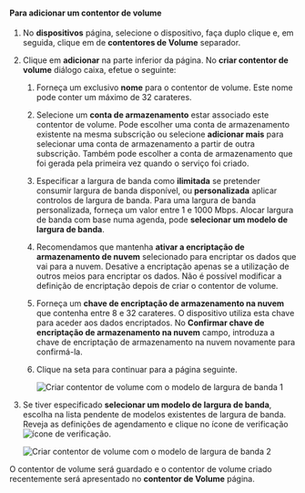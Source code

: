 <!--author=SharS last changed: 1/7/2016-->

#### <a name="to-add-a-volume-container"></a>Para adicionar um contentor de volume
1. No **dispositivos** página, selecione o dispositivo, faça duplo clique e, em seguida, clique em de **contentores de Volume** separador.
2. Clique em **adicionar** na parte inferior da página. No **criar contentor de volume** diálogo caixa, efetue o seguinte:
   
   1. Forneça um exclusivo **nome** para o contentor de volume. Este nome pode conter um máximo de 32 carateres.
   2. Selecione um **conta de armazenamento** estar associado este contentor de volume. Pode escolher uma conta de armazenamento existente na mesma subscrição ou selecione **adicionar mais** para selecionar uma conta de armazenamento a partir de outra subscrição. Também pode escolher a conta de armazenamento que foi gerada pela primeira vez quando o serviço foi criado.
   3. Especificar a largura de banda como **ilimitada** se pretender consumir largura de banda disponível, ou **personalizada** aplicar controlos de largura de banda. Para uma largura de banda personalizada, forneça um valor entre 1 e 1000 Mbps. Alocar largura de banda com base numa agenda, pode **selecionar um modelo de largura de banda**.
   4. Recomendamos que mantenha **ativar a encriptação de armazenamento de nuvem** selecionado para encriptar os dados que vai para a nuvem. Desative a encriptação apenas se a utilização de outros meios para encriptar os dados. Não é possível modificar a definição de encriptação depois de criar o contentor de volume.
   5. Forneça um **chave de encriptação de armazenamento na nuvem** que contenha entre 8 e 32 carateres. O dispositivo utiliza esta chave para aceder aos dados encriptados. No **Confirmar chave de encriptação de armazenamento na nuvem** campo, introduza a chave de encriptação de armazenamento na nuvem novamente para confirmá-la. 
   6. Clique na seta para continuar para a página seguinte.
      
      ![Criar contentor de volume com o modelo de largura de banda 1](./media/storsimple-add-volume-container/HCS_CreateVCBT1-include.png) 
3. Se tiver especificado **selecionar um modelo de largura de banda**, escolha na lista pendente de modelos existentes de largura de banda. Reveja as definições de agendamento e clique no ícone de verificação ![ícone de verificação](./media/storsimple-configure-new-storage-account/HCS_CheckIcon-include.png).
   
    ![Criar contentor de volume com o modelo de largura de banda 2](./media/storsimple-add-volume-container/HCS_CreateVCBT2-include.png) 

O contentor de volume será guardado e o contentor de volume criado recentemente será apresentado no **contentor de Volume** página.

